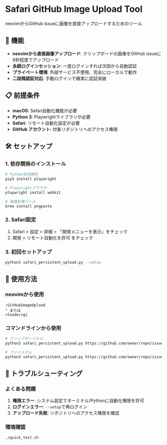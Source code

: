 # Safari GitHub Image Upload Tool

neovimからGitHub issueに画像を直接アップロードするためのツール

## 🚀 機能

- **neovimから直接画像アップロード**: クリップボードの画像をGitHub issueに6秒程度でアップロード
- **永続ログインセッション**: 一度ログインすれば次回から自動認証
- **プライベート環境**: 外部サービス不使用、完全にローカルで動作
- **二段階認証対応**: 手動ログインで確実に認証突破

## 📋 前提条件

- **macOS**: Safari自動化機能が必要
- **Python 3**: Playwrightライブラリが必要
- **Safari**: リモート自動化設定が必要
- **GitHub アカウント**: 対象リポジトリへのアクセス権限

## 🛠️ セットアップ

### 1. 依存関係のインストール

```bash
# Python依存関係
pip3 install playwright

# Playwrightブラウザ
playwright install webkit

# 画像処理ツール
brew install pngpaste
```

### 2. Safari設定

1. Safari > 設定 > 詳細 > 「開発メニューを表示」をチェック
2. 開発 > リモート自動化を許可 をチェック

### 3. 初回セットアップ

```bash
python3 safari_persistent_upload.py --setup
```

## 📖 使用方法

### neovimから使用

```vim
:GitHubImageUpload
" または
<leader>gi
```

### コマンドラインから使用

```bash
# クリップボードから
python3 safari_persistent_upload.py https://github.com/owner/repo/issues/123

# ファイルから
python3 safari_persistent_upload.py https://github.com/owner/repo/issues/123 --image /path/to/image.png
```

## 🔧 トラブルシューティング

### よくある問題

1. **権限エラー**: システム設定でターミナル/Pythonに自動化権限を許可
2. **ログインエラー**: `--setup`で再ログイン
3. **アップロード失敗**: リポジトリへのアクセス権限を確認

### 環境確認

```bash
./quick_test.sh
```
